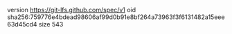 version https://git-lfs.github.com/spec/v1
oid sha256:759776e4bdead98606af99d0b91e8bf264a73963f3f6131482a15eee63d45cd4
size 543
